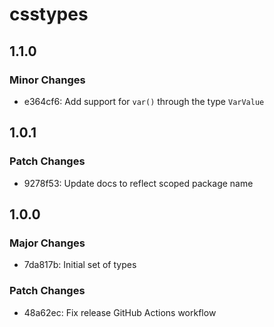 # csstypes

## 1.1.0

### Minor Changes

- e364cf6: Add support for `var()` through the type `VarValue`

## 1.0.1

### Patch Changes

- 9278f53: Update docs to reflect scoped package name

## 1.0.0

### Major Changes

- 7da817b: Initial set of types

### Patch Changes

- 48a62ec: Fix release GitHub Actions workflow
